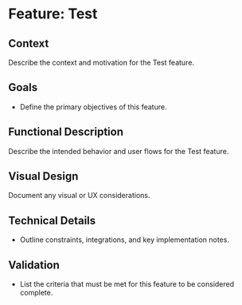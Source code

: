# Feature: Test

## Context
Describe the context and motivation for the Test feature.

## Goals
- Define the primary objectives of this feature.

## Functional Description
Describe the intended behavior and user flows for the Test feature.

## Visual Design
Document any visual or UX considerations.

## Technical Details
- Outline constraints, integrations, and key implementation notes.

## Validation
- List the criteria that must be met for this feature to be considered complete.
